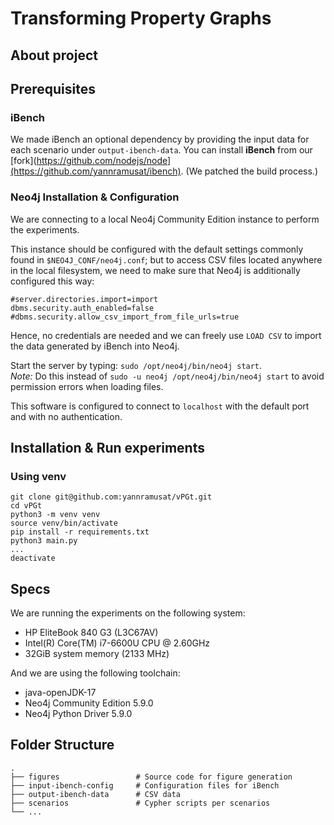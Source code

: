 # Transforming Property Graphs

## About project

## Prerequisites

### iBench

We made iBench an optional dependency by providing the input data for each scenario under `output-ibench-data`.
You can install **iBench** from our [fork](https://github.com/nodejs/node](https://github.com/yannramusat/ibench). (We patched the build process.)

### Neo4j Installation & Configuration

We are connecting to a local Neo4j Community Edition instance to perform the experiments. 

This instance should be configured with the default settings commonly found in `$NEO4J_CONF/neo4j.conf`; 
but to access CSV files located anywhere in the local filesystem, we need to make sure that Neo4j is additionally configured this way:
```
#server.directories.import=import
dbms.security.auth_enabled=false
#dbms.security.allow_csv_import_from_file_urls=true
```

Hence, no credentials are needed and we can freely use `LOAD CSV` to import the data generated by iBench into Neo4j.

Start the server by typing: `sudo /opt/neo4j/bin/neo4j start`.\
*Note:* Do this instead of `sudo -u neo4j /opt/neo4j/bin/neo4j start` to avoid permission errors when loading files.

This software is configured to connect to `localhost` with the default port and with no authentication.

## Installation & Run experiments

### Using venv

```
git clone git@github.com:yannramusat/vPGt.git
cd vPGt
python3 -m venv venv
source venv/bin/activate
pip install -r requirements.txt
python3 main.py
...
deactivate
```

## Specs

We are running the experiments on the following system: 
* HP EliteBook 840 G3 (L3C67AV)
* Intel(R) Core(TM) i7-6600U CPU @ 2.60GHz
* 32GiB system memory (2133 MHz)

And we are using the following toolchain:
* java-openJDK-17
* Neo4j Community Edition 5.9.0
* Neo4j Python Driver 5.9.0

## Folder Structure
    .
    ├── figures                 # Source code for figure generation
    ├── input-ibench-config     # Configuration files for iBench
    ├── output-ibench-data      # CSV data
    ├── scenarios               # Cypher scripts per scenarios
    └── ...




